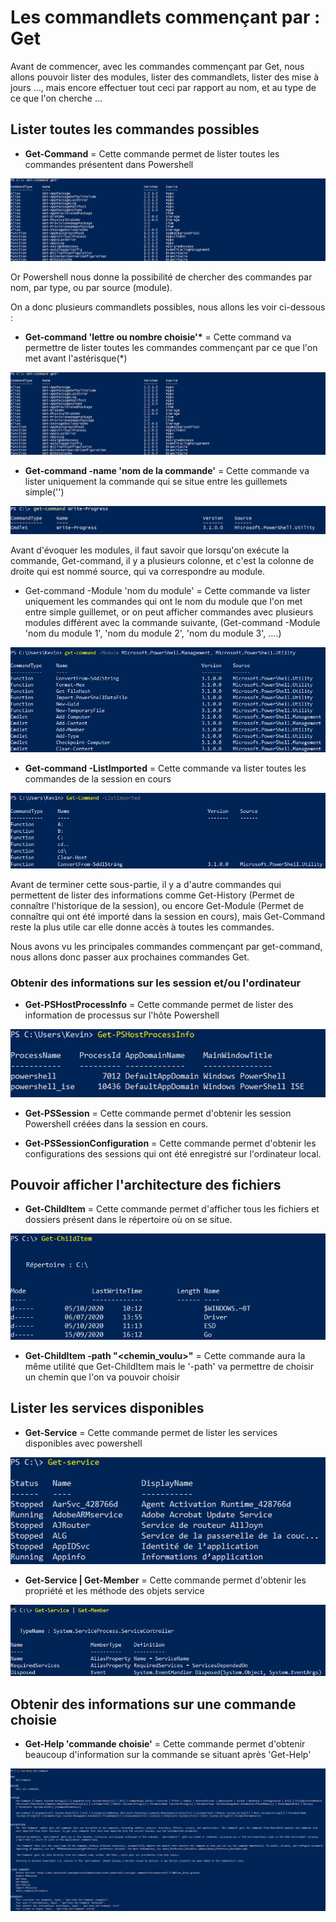 # Les commandlets commençant par : Get 

Avant de commencer, avec les commandes commençant par Get, nous allons pouvoir lister des modules, lister des commandlets, lister des mise à jours ..., mais encore effectuer tout ceci par rapport au nom, et au type de ce que l'on cherche ...

## Lister toutes les commandes possibles

- __Get-Command__ = Cette commande permet de lister toutes les commandes présentent dans Powershell

![](https://github.com/kevinguyodo/Powershell/blob/main/Image/get-command-basique.PNG)

Or Powershell nous donne la possibilité de chercher des commandes par nom, par type, ou par source (module).

On a donc plusieurs commandlets possibles, nous allons les voir ci-dessous :

- __Get-command 'lettre ou nombre choisie'*__ = Cette command va permettre de lister toutes les commandes commençant par ce que l'on met avant l'astérisque(*)

![](https://github.com/kevinguyodo/Powershell/blob/main/Image/get-command1.PNG)

- __Get-command -name 'nom de la commande'__ = Cette commande va lister uniquement la commande qui se situe entre les guillemets simple('')

![](https://github.com/kevinguyodo/Powershell/blob/main/Image/get-command%20-name.PNG)

Avant d'évoquer les modules, il faut savoir que lorsqu'on exécute la commande, Get-command, il y a plusieurs colonne, et c'est la colonne de droite qui est nommé source, qui va correspondre au module.
- Get-command -Module 'nom du module' = Cette commande va lister uniquement les commandes qui ont le nom du module que l'on met entre simple guillemet, or on peut afficher commandes avec plusieurs modules différent avec la commande suivante, (Get-command -Module 'nom du module 1', 'nom du module 2', 'nom du module 3', ....)

![](https://github.com/kevinguyodo/Powershell/blob/main/Image/Get-command%20-Module.PNG)

- __Get-command -ListImported__ = Cette commande va lister toutes les commandes de la session en cours 

![](https://github.com/kevinguyodo/Powershell/blob/main/Image/Get-command-ListImported.PNG)

Avant de terminer cette sous-partie, il y a d'autre commandes qui permettent de lister des informations comme Get-History (Permet de connaître l'historique de la session), ou encore Get-Module (Permet de connaître qui ont été importé dans la session en cours), mais Get-Command reste la plus utile car elle donne accès à toutes les commandes.

Nous avons vu les principales commandes commençant par get-command, nous allons donc passer aux prochaines commandes Get.

### Obtenir des informations sur les session et/ou l'ordinateur

- __Get-PSHostProcessInfo__ = Cette commande permet de lister des information de processus sur l'hôte Powershell 

![](https://github.com/kevinguyodo/Powershell/blob/main/Image/Get-PSHostProcessInfo.PNG)

- __Get-PSSession__ = Cette commande permet d'obtenir les session Powershell créées dans la session en cours.

- __Get-PSSessionConfiguration__ = Cette commande permet d'obtenir les configurations des sessions qui ont été enregistré sur l'ordinateur local.

## Pouvoir afficher l'architecture des fichiers
- __Get-ChildItem__ = Cette commande permet d'afficher tous les fichiers et dossiers présent dans le répertoire où on se situe.

![](https://github.com/kevinguyodo/Powershell/blob/main/Image/Get-ChildItem.PNG)

- __Get-ChildItem -path "<chemin_voulu>"__ = Cette commande aura la même utilité que Get-ChildItem mais le '-path' va permettre de choisir un chemin que l'on va pouvoir choisir

## Lister les services disponibles 

- __Get-Service__ = Cette commande permet de lister les services disponibles avec powershell 

![](https://github.com/kevinguyodo/Powershell/blob/main/Image/Get-Service.PNG)

- __Get-Service | Get-Member__  = Cette commande permet d'obtenir les propriété et les méthode des objets service 

![](https://github.com/kevinguyodo/Powershell/blob/main/Image/Get-ServiceGet-Member.PNG)

## Obtenir des informations sur une commande choisie

- __Get-Help 'commande choisie'__ = Cette commande permet d'obtenir beaucoup d'information sur la commande se situant après 'Get-Help'

![](https://github.com/kevinguyodo/Powershell/blob/main/Image/Get-Help.PNG)
